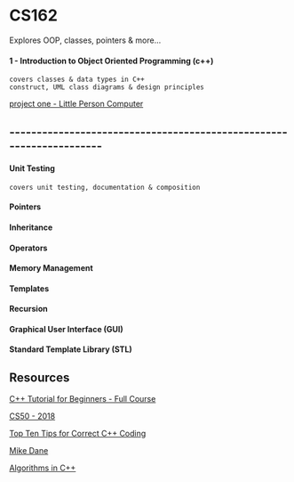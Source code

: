 # CS162
Explores OOP, classes, pointers & more...

#### 1 - Introduction to Object Oriented Programming (c++)
  
    
    covers classes & data types in C++
    construct, UML class diagrams & design principles

  
[project one - Little Person Computer](https://github.com/francisknight/CS162/tree/master/1-Classes%20and%20Objects/LittlePersonComputer)
 
## --------------------------------------------------------------------

#### Unit Testing

    covers unit testing, documentation & composition
    
#### Pointers 
#### Inheritance
#### Operators 
#### Memory Management 
#### Templates
#### Recursion 
#### Graphical User Interface (GUI)
#### Standard Template Library (STL)

## Resources
[C++ Tutorial for Beginners - Full Course](https://www.youtube.com/watch?v=vLnPwxZdW4Y)

[CS50 - 2018](https://www.youtube.com/watch?v=5azaK2cBKGw&list=PLhQjrBD2T382eX9-tF75Wa4lmlC7sxNDH)

[Top Ten Tips for Correct C++ Coding](http://www.informit.com/articles/article.aspx?p=1712962)

[Mike Dane](https://www.mikedane.com/)

[Algorithms in C++](https://towardsdatascience.com/algorithms-in-c-62b607a6131d)

